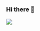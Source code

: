### Hi there 👋

<!--
**Shwetank2101/Shwetank2101** is a ✨ _special_ ✨ repository because its `README.md` (this file) appears on your GitHub profile.

Here are some ideas to get you started:

- 🔭 I’m currently working on ...
- 🌱 I’m currently learning ...
- 👯 I’m looking to collaborate on ...
- 🤔 I’m looking for help with ...
- 💬 Ask me about ...
- 📫 How to reach me: ...
- 😄 Pronouns: ...
- ⚡ Fun fact: ...
--> 
![](https://komarev.com/ghpvc/?username=Shwetank2101&color=brightgreen&style=flat-square&label=PROFILE+VIEWS)

